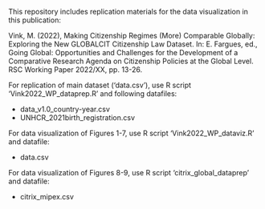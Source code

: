 This repository includes replication materials for the data visualization in this publication:

Vink, M. (2022), Making Citizenship Regimes (More) Comparable Globally: Exploring the New GLOBALCIT Citizenship Law Dataset. In: E. Fargues, ed., Going Global: Opportunities and Challenges for the Development of a Comparative Research Agenda on Citizenship Policies at the Global Level. RSC Working Paper 2022/XX, pp. 13-26.

For replication of main dataset (‘data.csv’), use R script ‘Vink2022_WP_dataprep.R’ and following datafiles:
-	data_v1.0_country-year.csv
-	UNHCR_2021birth_registration.csv

For data visualization of Figures 1-7, use R script ‘Vink2022_WP_dataviz.R’ and datafile:
-	data.csv

For data visualization of Figures 8-9, use R script ‘citrix_global_dataprep’ and datafile: 
-	citrix_mipex.csv
